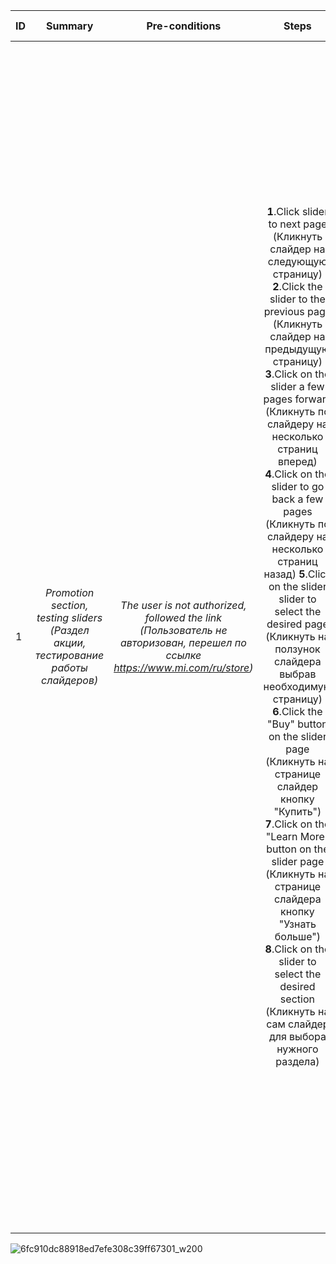 ID | Summary | Pre-conditions | Steps | Expected results
:--|:-------:|:--------------:|:-----:|-----------------:
1 | *Promotion section, testing sliders  (Раздел акции, тестирование работы слайдеров)* | *The user is not authorized, followed the link (Пользователь не авторизован,  перешел по ссылке https://www.mi.com/ru/store)* | **1**.Click slider to next page (Кликнуть слайдер на следующую страницу) **2**.Click the slider to the previous page (Кликнуть слайдер на предыдущую страницу) **3**.Click on the slider a few pages forward (Кликнуть  по слайдеру на несколько страниц вперед) **4**.Click on the slider to go back a few pages (Кликнуть  по слайдеру на несколько страниц назад) **5**.Click on the slider slider to select the desired page (Кликнуть на ползунок слайдера выбрав необходимую страницу) **6**.Click the "Buy" button on the slider page (Кликнуть на странице слайдер кнопку "Купить") **7**.Click on the "Learn More" button on the slider page (Кликнуть на странице слайдера кнопку "Узнать больше") **8**.Click on the slider to select the desired section (Кликнуть на сам слайдер для выбора нужного раздела) | **1**.Display information of the next slider page (Отображение информации следующей страницы слайдера) **2**.Display information of the previous slider page (Отображение информации предыдущей страницы слайдера) **3**.Display information of the desired page according to the number of clicks (Отображение информации нужной страницы согласно количеству кликов) **4**.Display information of the desired page according to the number of clicks (Отображение информации нужной страницы согласно количеству кликов) **5**.Display information according to the slider page order selected on the slider (Отображение информации согласно выбранному на ползунке порядка страницы слайдера) **6**.Go to the product card page according to the selected product on the slider (Переход на страницу карточки товара согласно выбранному товару на слайдере) **7**.Jump to the page according to the selected slider (Переход на страницу согласно выбранному слайдеру) 8.Jump to the page according to the selected slider (Переход на страницу согласно выбранному слайдеру) 



  
![6fc910dc88918ed7efe308c39ff67301_w200](https://github.com/VladislavBroPiton/Test-Case/assets/132227845/a93806b5-4d2c-471a-8058-1424a8a33575)

